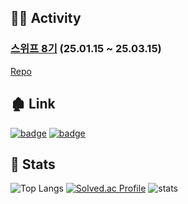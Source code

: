 ## 👨‍💻 Activity
### [스위프 8기](https://swyp.swyg.im/) (25.01.15 ~ 25.03.15)
[Repo](https://github.com/SWYP-team-2th/server)

## 🏚 Link
[![badge](https://img.shields.io/badge/github_page-222222?style=for-the-badge&logo=github&logoColor=white)](https://yuuuuuuyu.github.io)
[![badge](https://img.shields.io/badge/tistory-000000?style=for-the-badge&logo=tistory&logoColor=white)](https://memories95.tistory.com)

## 🍳 Stats
![Top Langs](https://github-readme-stats.vercel.app/api/top-langs/?username=yuuuuuuyu&layout=compact&exclude_repo=yuuuuuuyu.github.io)
[![Solved.ac Profile](http://mazassumnida.wtf/api/v2/generate_badge?boj=yeonghak77)](https://solved.ac/yeonghak77)
![stats](https://github-readme-stats.vercel.app/api?username=yuuuuuuyu&show_icons=true&theme=transparent&count_private=true)
